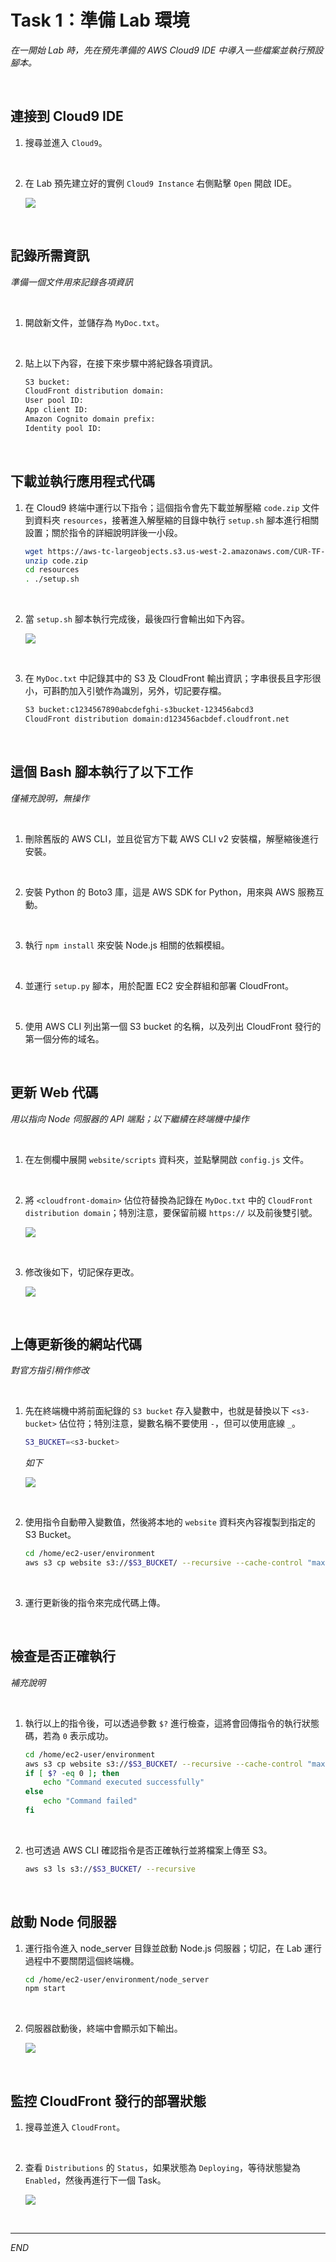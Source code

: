 # Task 1：準備 Lab 環境

_在一開始 Lab 時，先在預先準備的 AWS Cloud9 IDE 中導入一些檔案並執行預設腳本。_

<br>

## 連接到 Cloud9 IDE

1. 搜尋並進入 `Cloud9`。

<br>

2. 在 Lab 預先建立好的實例 `Cloud9 Instance` 右側點擊 `Open` 開啟 IDE。

    ![](images/img_55.png)

<br>

## 記錄所需資訊

_準備一個文件用來記錄各項資訊_

<br>

1. 開啟新文件，並儲存為 `MyDoc.txt`。

<br>

2. 貼上以下內容，在接下來步驟中將紀錄各項資訊。

    ```bash
    S3 bucket:
    CloudFront distribution domain:
    User pool ID:
    App client ID:
    Amazon Cognito domain prefix:
    Identity pool ID:
    ```

<br>

## 下載並執行應用程式代碼

1. 在 Cloud9 終端中運行以下指令；這個指令會先下載並解壓縮 `code.zip` 文件到資料夾 `resources`，接著進入解壓縮的目錄中執行 `setup.sh` 腳本進行相關設置；關於指令的詳細說明詳後一小段。

    ```bash
    wget https://aws-tc-largeobjects.s3.us-west-2.amazonaws.com/CUR-TF-100-EDBLDR-1-107430/01-lab-cognito/code.zip
    unzip code.zip
    cd resources
    . ./setup.sh
    ```

<br>

2. 當 `setup.sh` 腳本執行完成後，最後四行會輸出如下內容。

    ![](images/img_01.png)

<br>

3. 在 `MyDoc.txt` 中記錄其中的 S3 及 CloudFront 輸出資訊；字串很長且字形很小，可斟酌加入引號作為識別，另外，切記要存檔。

    ```bash
    S3 bucket:c1234567890abcdefghi-s3bucket-123456abcd3
    CloudFront distribution domain:d123456acbdef.cloudfront.net
    ```

<br>

## 這個 Bash 腳本執行了以下工作

_僅補充說明，無操作_

<br>

1. 刪除舊版的 AWS CLI，並且從官方下載 AWS CLI v2 安裝檔，解壓縮後進行安裝。

<br>

2. 安裝 Python 的 Boto3 庫，這是 AWS SDK for Python，用來與 AWS 服務互動。

<br>

3. 執行 `npm install` 來安裝 Node.js 相關的依賴模組。

<br>

4. 並運行 `setup.py` 腳本，用於配置 EC2 安全群組和部署 CloudFront。

<br>

5. 使用 AWS CLI 列出第一個 S3 bucket 的名稱，以及列出 CloudFront 發行的第一個分佈的域名。

<br>

## 更新 Web 代碼

_用以指向 Node 伺服器的 API 端點；以下繼續在終端機中操作_

<br>

1. 在左側欄中展開 `website/scripts` 資料夾，並點擊開啟 `config.js` 文件。

<br>

2. 將 `<cloudfront-domain>` 佔位符替換為記錄在 `MyDoc.txt` 中的 `CloudFront distribution domain`；特別注意，要保留前綴 `https://` 以及前後雙引號。

    ![](images/img_02.png)

<br>

3. 修改後如下，切記保存更改。

    ![](images/img_03.png)

<br>

## 上傳更新後的網站代碼

_對官方指引稍作修改_

<br>

1. 先在終端機中將前面紀錄的 `S3 bucket` 存入變數中，也就是替換以下 `<s3-bucket>` 佔位符；特別注意，變數名稱不要使用 `-`，但可以使用底線 `_`。

    ```bash
    S3_BUCKET=<s3-bucket>
    ```

    _如下_

    ![](images/img_04.png)

<br>

2. 使用指令自動帶入變數值，然後將本地的 `website` 資料夾內容複製到指定的 S3 Bucket。

    ```bash
    cd /home/ec2-user/environment
    aws s3 cp website s3://$S3_BUCKET/ --recursive --cache-control "max-age=0"
    ```

<br>

3. 運行更新後的指令來完成代碼上傳。

<br>

## 檢查是否正確執行

_補充說明_

<br>

1. 執行以上的指令後，可以透過參數 `$?` 進行檢查，這將會回傳指令的執行狀態碼，若為 `0` 表示成功。

    ```bash
    cd /home/ec2-user/environment
    aws s3 cp website s3://$S3_BUCKET/ --recursive --cache-control "max-age=0"
    if [ $? -eq 0 ]; then
        echo "Command executed successfully"
    else
        echo "Command failed"
    fi
    ```

<br>

2. 也可透過 AWS CLI 確認指令是否正確執行並將檔案上傳至 S3。

    ```bash
    aws s3 ls s3://$S3_BUCKET/ --recursive
    ```

<br>

## 啟動 Node 伺服器

1. 運行指令進入 node_server 目錄並啟動 Node.js 伺服器；切記，在 Lab 運行過程中不要關閉這個終端機。

    ```bash
    cd /home/ec2-user/environment/node_server
    npm start
    ```

<br>

2. 伺服器啟動後，終端中會顯示如下輸出。

    ![](images/img_05.png)

<br>

## 監控 CloudFront 發行的部署狀態

1. 搜尋並進入 `CloudFront`。

<br>

2. 查看 `Distributions` 的 `Status`，如果狀態為 `Deploying`，等待狀態變為 `Enabled`，然後再進行下一個 Task。

    ![](images/img_06.png)

<br>

___

_END_